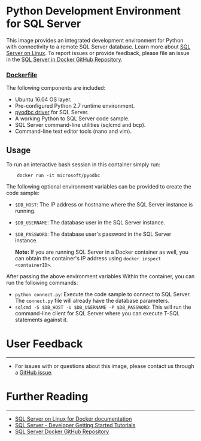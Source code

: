 # Python Development Environment for SQL Server

This image provides an integrated development environment for Python with connectivity to a remote SQL Server database. Learn more about [SQL Server on Linux](https://hub.docker.com/r/microsoft/mssql-server-linux/). To report issues or provide feedback, please file an issue in the [SQL Server in Docker GitHub Repository](https://github.com/Microsoft/mssql-docker).

### [Dockerfile](https://github.com/Microsoft/mssql-docker/blob/master/oss-drivers/pyodbc/Dockerfile)

The following components are included:
- Ubuntu 16.04 OS layer.
- Pre-configured Python 2.7 runtime environment.
- [pyodbc driver](https://github.com/mkleehammer/pyodbc) for SQL Server.
- A working Python to SQL Server code sample.
- SQL Server command-line utilities (sqlcmd and bcp).
- Command-line text editor tools (nano and vim).

## Usage
To run an interactive bash session in this container simply run:

        docker run -it microsoft/pyodbc

The following optional environment variables can be provided to create the code sample:
- `$DB_HOST`: The IP address or hostname where the SQL Server instance is running.
- `$DB_USERNAME`: The database user in the SQL Server instance. 
- `$DB_PASSWORD`: The database user's password in the SQL Server instance. 

    **Note:** If you are running SQL Server in a Docker container as well, you can obtain the container's IP address using `docker inspect <containerID>`.

After passing the above environment variables Within the container, you can run the following commands:
- `python connect.py`: Execute the code sample to connect to SQL Server. The `connect.py` file will already have the database parameters.
- `sqlcmd -S $DB_HOST -U $DB_USERNAME -P $DB_PASSWORD`: This will run the command-line client for SQL Server where you can execute T-SQL statements against it.

# User Feedback 
---

+ For issues with or questions about this image, please contact us through a [GitHub issue](https://github.com/Microsoft/mssql-docker/issues). 

# Further Reading
---

+ [SQL Server on Linux for Docker documentation](https://docs.microsoft.com/en-us/sql/linux/sql-server-linux-setup-docker)
+ [SQL Server - Developer Getting Started Tutorials](https://www.microsoft.com/en-us/sql-server/developer-get-started/?utm_source=DockerHub)
+ [SQL Server Docker GitHub Repository](https://github.com/Microsoft/mssql-docker)

